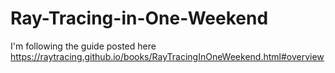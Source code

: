 # Ray-Tracing-in-One-Weekend
I'm following the guide posted here https://raytracing.github.io/books/RayTracingInOneWeekend.html#overview
